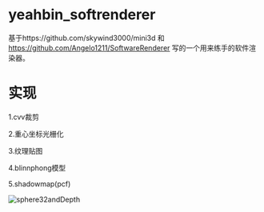 # yeahbin_softrenderer
基于https://github.com/skywind3000/mini3d 和 https://github.com/Angelo1211/SoftwareRenderer 写的一个用来练手的软件渲染器。
# 实现
1.cvv裁剪

2.重心坐标光栅化

3.纹理贴图

4.blinnphong模型

5.shadowmap(pcf)

![sphere32andDepth](https://user-images.githubusercontent.com/27142480/140915865-c232f3ac-ca66-459b-b112-98958f365629.png)
